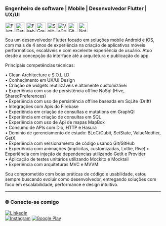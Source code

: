 
<!--
<h1 align="center">Eaew, eu sou o Nando! 🤝</h1>

<p align="center">
  <img src="https://readme-typing-svg.herokuapp.com?center=true&vCenter=true&lines=Desenvolvedor+Flutter;Apaixonado+por+UI/UX;Criando+apps+incríveis" />
</p>

<p align="center">
  <img src="https://komarev.com/ghpvc/?username=nandohawkeye&label=Visualizações+do+perfil&color=0e75b6&style=flat" alt="nandohawkeye" />
</p>



---

-->

### Engenheiro de software | Mobile | Desenvolvedor Flutter | UX/UI

<p align="left">
  <img src="https://cdn.jsdelivr.net/gh/devicons/devicon/icons/flutter/flutter-original.svg" alt="Flutter" width="30" height="30"/>
  <img src="https://cdn.jsdelivr.net/gh/devicons/devicon/icons/dart/dart-original.svg" alt="Dart" width="30" height="30"/>
  <img src="https://cdn.jsdelivr.net/gh/devicons/devicon/icons/firebase/firebase-plain.svg" alt="Firebase" width="30" height="30"/>
  <img src="https://cdn.jsdelivr.net/gh/devicons/devicon/icons/graphql/graphql-plain.svg" alt="GraphQl" width="30" height="30"/>
  <img src="https://cdn.jsdelivr.net/gh/devicons/devicon/icons/sqlite/sqlite-original.svg" alt="Sqlite" width="30" height="30"/>
  <img src="https://cdn.jsdelivr.net/gh/devicons/devicon/icons/vscode/vscode-original.svg" alt="VsCode" width="30" height="30"/>
  <img src="https://cdn.jsdelivr.net/gh/devicons/devicon/icons/git/git-original.svg" alt="Git" width="30" height="30"/>
  <img src="https://cdn.jsdelivr.net/gh/devicons/devicon/icons/notion/notion-original.svg" alt="Notion" width="30" height="30"/>



Sou um desenvolvedor Flutter focado em soluções mobile Android e iOS, com mais de 4 anos de experiência na criação de aplicativos móveis performáticos, escaláveis e com excelente experiência de usuário. Atuo desde a concepção da interface até a arquitetura e publicação do app.

Principais competências técnicas:

  • Clean Architecture e S.O.L.I.D                                              
  • Conhecimento em UX/UI Design                                                                                        
  • Criação de widgets reutilizáveis e altamente customizávei                                                                 
  • Experiência com uso de persistência offline NoSql (Hive, SharedPreferences)                                                
  • Experiência com uso de persistência offline baseada em SqLite (Drift)                                                     
  • Integrações com Apis do Firebase                                                                                
  • Experiência em criação de consultas e mutations em GraphQl                                                                 
  • Experiência em criação de consultas em SQL                                                                           
  • Experiência com uso de Api de mapas MapBox                                                                                        
  • Consumo de APIs com Dio, HTTP e Hasura                                                                                                         
  • Domínio de gerenciamento de estado: BLoC/Cubit, SetState, ValueNotifier, GetX                                                                                
  • Experiência com versionamento de código usando Git/GitHub                                                                       
  • Experiência com animações (implícitas, customizadas, Lottie, Rive) 
  • Experiência com injeção de dependencias utilizando GetIt e Provider  
  • Aplicação de testes unitários utilizando Mockito e Mocktail                                                        
  • Experiência com arquiteturas MVC e MVVM                                                                              


Sou comprometido com boas práticas de código e usabilidade, estou sempre buscando evoluir como desenvolvedor, entregando soluções com foco em escalabilidade, performance e design intuitivo.

  <!--
---

### Tecnologias & Ferramentas

<p align="left">
  <img src="https://cdn.jsdelivr.net/gh/devicons/devicon/icons/flutter/flutter-original.svg" alt="Flutter" width="30" height="30"/>
  <img src="https://cdn.jsdelivr.net/gh/devicons/devicon/icons/dart/dart-original.svg" alt="Dart" width="30" height="30"/>
  <img src="https://cdn.jsdelivr.net/gh/devicons/devicon/icons/firebase/firebase-plain.svg" alt="Firebase" width="30" height="30"/>
  <img src="https://cdn.jsdelivr.net/gh/devicons/devicon/icons/graphql/graphql-plain.svg" alt="GraphQl" width="30" height="30"/>
  <img src="https://cdn.jsdelivr.net/gh/devicons/devicon/icons/sqlite/sqlite-original.svg" alt="Sqlite" width="30" height="30"/>
  <img src="https://cdn.jsdelivr.net/gh/devicons/devicon/icons/vscode/vscode-original.svg" alt="VsCode" width="30" height="30"/>
  <img src="https://cdn.jsdelivr.net/gh/devicons/devicon/icons/git/git-original.svg" alt="Git" width="30" height="30"/>
  <img src="https://cdn.jsdelivr.net/gh/devicons/devicon/icons/notion/notion-original.svg" alt="Notion" width="30" height="30"/>

  
  <img src="https://cdn.jsdelivr.net/gh/devicons/devicon/icons/kotlin/kotlin-original.svg" alt="Kotlin" width="40" height="40"/>
  <img src="https://cdn.jsdelivr.net/gh/devicons/devicon/icons/swift/swift-original.svg" alt="Swift" width="40" height="40"/>
  <img src="https://cdn.jsdelivr.net/gh/devicons/devicon/icons/android/android-plain.svg" alt="Dart" width="40" height="40"/>

  -->
  
</p>

<!--

---

### 📌 Meus Projetos Recentes
- [Projeto 1](https://github.com/nandohawkeye/projeto1): App de produtividade com Flutter  
- [Projeto 2](https://github.com/nandohawkeye/projeto2): Integração com Firebase + animações

 -->
---

### 🌐 Conecte-se comigo
  
[![LinkedIn](https://img.shields.io/badge/-LinkedIn-0077B5?style=flat-square&logo=linkedin&logoColor=white)](https://linkedin.com/in/seulink)  
[![Instagram](https://img.shields.io/badge/-Instagram-E4405F?style=flat-square&logo=instagram&logoColor=white)](https://instagram.com/seuuser)
[![Google Play](https://img.shields.io/badge/-GooglePlay-4CAF50)](https://play.google.com/store/apps/dev?id=7093741402026746463)



<!--

---

### 📊 Estatísticas do GitHub

<p align="center">
  <img src="https://github-readme-stats.vercel.app/api?username=nandohawkeye&show_icons=true&theme=tokyonight" />
  <img src="https://github-readme-streak-stats.herokuapp.com/?user=nandohawkeye&theme=tokyonight" />
  <img src="https://github-readme-stats.vercel.app/api/top-langs/?username=nandohawkeye&layout=compact&theme=tokyonight" />
</p>

-->
